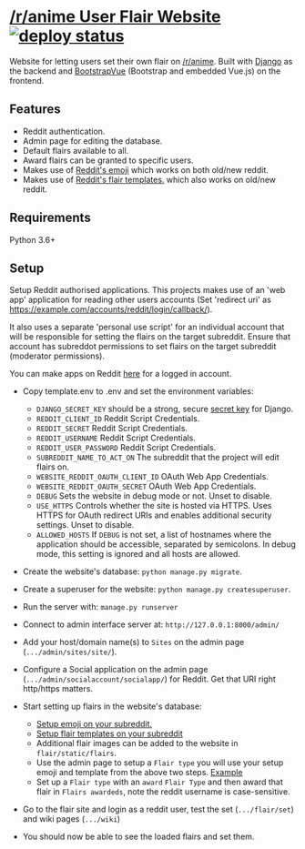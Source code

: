 # [/r/anime User Flair Website](https://flair.r-anime.moe/) [![deploy status](https://img.shields.io/github/deployments/r-anime/flairsite/production?label=deploy)](https://github.com/r-anime/flairsite/deployments/activity_log?environment=production)

Website for letting users set their own flair on [/r/anime](https://www.reddit.com/r/anime/). Built with [Django](https://www.djangoproject.com/) as the backend and [BootstrapVue](https://bootstrap-vue.org/) (Bootstrap and embedded Vue.js) on the frontend.

## Features

* Reddit authentication.
* Admin page for editing the database.
* Default flairs available to all.
* Award flairs can be granted to specific users.
* Makes use of [Reddit's emoji](https://mods.reddithelp.com/hc/en-us/articles/360010560371-Emojis) which works on both old/new reddit.
* Makes use of [Reddit's flair templates.](https://mods.reddithelp.com/hc/en-us/articles/360010541651-User-Flair) which also works on old/new reddit.

## Requirements

Python 3.6+

## Setup

Setup Reddit authorised applications. This projects makes use of an 'web app' application for reading other users accounts (Set 'redirect uri' as https://example.com/accounts/reddit/login/callback/). 

It also uses a separate 'personal use script' for an individual account that will be responsible for setting the flairs on the target subreddit. 
Ensure that account has subreddot permissions to set flairs on the target subreddit (moderator permissions). 


You can make apps on Reddit [here](https://www.reddit.com/prefs/apps) for a logged in account.

* Copy template.env to .env and set the environment variables:
    * `DJANGO_SECRET_KEY` should be a strong, secure [secret key](https://docs.djangoproject.com/en/3.1/ref/settings/#secret-key) for Django.
    * `REDDIT_CLIENT_ID` Reddit Script Credentials.
    * `REDDIT_SECRET` Reddit Script Credentials.
    * `REDDIT_USERNAME` Reddit Script Credentials.
    * `REDDIT_USER_PASSWORD` Reddit Script Credentials.
    * `SUBREDDIT_NAME_TO_ACT_ON` The subreddit that the project will edit flairs on.
    * `WEBSITE_REDDIT_OAUTH_CLIENT_ID` OAuth Web App Credentials.
    * `WEBSITE_REDDIT_OAUTH_SECRET` OAuth Web App Credentials.
    * `DEBUG` Sets the website in debug mode or not. Unset to disable.
    * `USE_HTTPS` Controls whether the site is hosted via HTTPS. Uses HTTPS for OAuth redirect URIs and enables additional security settings. Unset to disable.
    * `ALLOWED_HOSTS` If `DEBUG` is not set, a list of hostnames where the application should be accessible, separated by semicolons. In debug mode, this setting is ignored and all hosts are allowed.

* Create the website's database: `python manage.py migrate`.
* Create a superuser for the website: `python manage.py createsuperuser`.
* Run the server with: `manage.py runserver`
* Connect to admin interface server at: `http://127.0.0.1:8000/admin/`
* Add your host/domain name(s) to `Sites` on the admin page (`.../admin/sites/site/`).
* Configure a Social application on the admin page (`.../admin/socialaccount/socialapp/`) for Reddit. Get that URI right http/https matters.
* Start setting up flairs in the website's database:
  * [Setup emoji on your subreddit.](https://mods.reddithelp.com/hc/en-us/articles/360010560371-Emojis)
  * [Setup flair templates on your subreddit](https://mods.reddithelp.com/hc/en-us/articles/360010541651-User-Flair)
  * Additional flair images can be added to the website in `flair/static/flairs`.
  * Use the admin page to setup a `Flair type` you will use your setup emoji and template from the above two steps. [Example](https://i.imgur.com/XAvboSA.png)
  * Set up a `Flair type` with an `award` `Flair Type` and then award that flair in `Flairs awardeds`, note the reddit username is case-sensitive.
* Go to the flair site and login as a reddit user, test the set (`.../flair/set`) and wiki pages (`.../wiki`)
* You should now be able to see the loaded flairs and set them.
